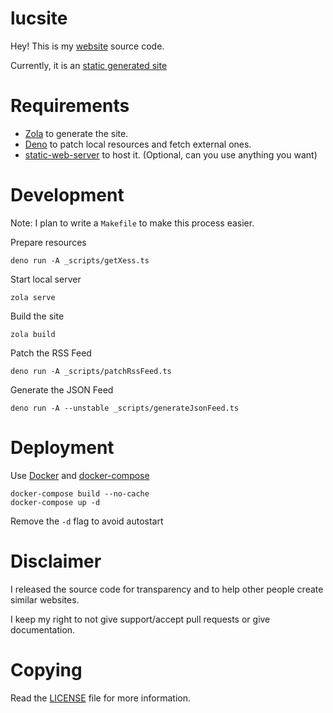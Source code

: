 # lucsite

Hey! This is my [website](https://lucdev.net) source code.

Currently, it is an [static generated site](https://www.cloudflare.com/learning/performance/static-site-generator/)

# Requirements

+ [Zola](https://www.getzola.org/) to generate the site.
+ [Deno](https://deno.land/) to patch local resources and fetch external ones.
+ [static-web-server](https://github.com/joseluisq/static-web-server) to host it. (Optional, can you use anything you want)

# Development

Note: I plan to write a `Makefile` to make this process easier.

Prepare resources

	deno run -A _scripts/getXess.ts

Start local server

	zola serve

Build the site

	zola build

Patch the RSS Feed
	
	deno run -A _scripts/patchRssFeed.ts

Generate the JSON Feed

	deno run -A --unstable _scripts/generateJsonFeed.ts

# Deployment

Use [Docker](https://www.docker.com/) and [docker-compose](https://docs.docker.com/compose/gettingstarted/)

	docker-compose build --no-cache
	docker-compose up -d

Remove the `-d` flag to avoid autostart

# Disclaimer

I released the source code for transparency and to help other people create similar websites.

I keep my right to not give support/accept pull requests or give documentation.

# Copying

Read the [LICENSE](./LICENSE) file for more information.

